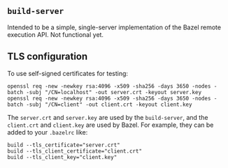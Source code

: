 ## `build-server`

Intended to be a simple, single-server implementation of the Bazel remote
execution API. Not functional yet.

## TLS configuration

To use self-signed certificates for testing:

```
openssl req -new -newkey rsa:4096 -x509 -sha256 -days 3650 -nodes -batch -subj "/CN=localhost" -out server.crt -keyout server.key
openssl req -new -newkey rsa:4096 -x509 -sha256 -days 3650 -nodes -batch -subj "/CN=client" -out client.crt -keyout client.key
```

The `server.crt` and `server.key` are used by the `build-server`, and the
`client.crt` and `client.key` are used by Bazel. For example, they can be added
to your `.bazelrc` like:

```
build --tls_certificate="server.crt"
build --tls_client_certificate="client.crt"
build --tls_client_key="client.key"
```